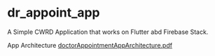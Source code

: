 # dr_appoint_app

A Simple CWRD Application that works on Flutter abd Firebase Stack.

App Architecture
[doctorAppointmentAppArchitecture.pdf](https://github.com/singhvedant/DrAppointApp/files/10776676/doctorAppointmentAppArchitecture.pdf)
